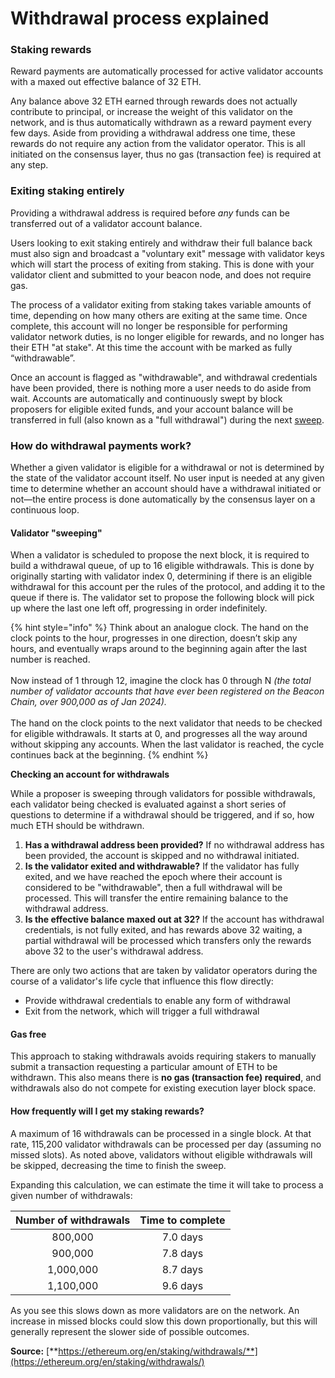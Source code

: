 # Withdrawal process explained

### Staking rewards <a href="#staking-rewards" id="staking-rewards"></a>

Reward payments are automatically processed for active validator accounts with a maxed out effective balance of 32 ETH.

Any balance above 32 ETH earned through rewards does not actually contribute to principal, or increase the weight of this validator on the network, and is thus automatically withdrawn as a reward payment every few days. Aside from providing a withdrawal address one time, these rewards do not require any action from the validator operator. This is all initiated on the consensus layer, thus no gas (transaction fee) is required at any step.

### Exiting staking entirely <a href="#exiting-staking-entirely" id="exiting-staking-entirely"></a>

Providing a withdrawal address is required before _any_ funds can be transferred out of a validator account balance.

Users looking to exit staking entirely and withdraw their full balance back must also sign and broadcast a "voluntary exit" message with validator keys which will start the process of exiting from staking. This is done with your validator client and submitted to your beacon node, and does not require gas.

The process of a validator exiting from staking takes variable amounts of time, depending on how many others are exiting at the same time. Once complete, this account will no longer be responsible for performing validator network duties, is no longer eligible for rewards, and no longer has their ETH "at stake". At this time the account with be marked as fully “withdrawable”.

Once an account is flagged as "withdrawable", and withdrawal credentials have been provided, there is nothing more a user needs to do aside from wait. Accounts are automatically and continuously swept by block proposers for eligible exited funds, and your account balance will be transferred in full (also known as a "full withdrawal") during the next [sweep](https://ethereum.org/en/staking/withdrawals/#validator-sweeping).

### How do withdrawal payments work? <a href="#how-do-withdrawals-work" id="how-do-withdrawals-work"></a>

Whether a given validator is eligible for a withdrawal or not is determined by the state of the validator account itself. No user input is needed at any given time to determine whether an account should have a withdrawal initiated or not—the entire process is done automatically by the consensus layer on a continuous loop.

#### Validator "sweeping" <a href="#validator-sweeping" id="validator-sweeping"></a>

When a validator is scheduled to propose the next block, it is required to build a withdrawal queue, of up to 16 eligible withdrawals. This is done by originally starting with validator index 0, determining if there is an eligible withdrawal for this account per the rules of the protocol, and adding it to the queue if there is. The validator set to propose the following block will pick up where the last one left off, progressing in order indefinitely.

{% hint style="info" %}
Think about an analogue clock. The hand on the clock points to the hour, progresses in one direction, doesn’t skip any hours, and eventually wraps around to the beginning again after the last number is reached.\
\
Now instead of 1 through 12, imagine the clock has 0 through N _(the total number of validator accounts that have ever been registered on the Beacon Chain, over 900,000 as of Jan 2024)._\
\
The hand on the clock points to the next validator that needs to be checked for eligible withdrawals. It starts at 0, and progresses all the way around without skipping any accounts. When the last validator is reached, the cycle continues back at the beginning.
{% endhint %}

**Checking an account for withdrawals**

While a proposer is sweeping through validators for possible withdrawals, each validator being checked is evaluated against a short series of questions to determine if a withdrawal should be triggered, and if so, how much ETH should be withdrawn.

1. **Has a withdrawal address been provided?** If no withdrawal address has been provided, the account is skipped and no withdrawal initiated.
2. **Is the validator exited and withdrawable?** If the validator has fully exited, and we have reached the epoch where their account is considered to be "withdrawable", then a full withdrawal will be processed. This will transfer the entire remaining balance to the withdrawal address.
3. **Is the effective balance maxed out at 32?** If the account has withdrawal credentials, is not fully exited, and has rewards above 32 waiting, a partial withdrawal will be processed which transfers only the rewards above 32 to the user's withdrawal address.

There are only two actions that are taken by validator operators during the course of a validator's life cycle that influence this flow directly:

* Provide withdrawal credentials to enable any form of withdrawal
* Exit from the network, which will trigger a full withdrawal

#### Gas free <a href="#gas-free" id="gas-free"></a>

This approach to staking withdrawals avoids requiring stakers to manually submit a transaction requesting a particular amount of ETH to be withdrawn. This also means there is **no gas (transaction fee) required**, and withdrawals also do not compete for existing execution layer block space.

#### How frequently will I get my staking rewards? <a href="#how-soon" id="how-soon"></a>

A maximum of 16 withdrawals can be processed in a single block. At that rate, 115,200 validator withdrawals can be processed per day (assuming no missed slots). As noted above, validators without eligible withdrawals will be skipped, decreasing the time to finish the sweep.

Expanding this calculation, we can estimate the time it will take to process a given number of withdrawals:

| Number of withdrawals | Time to complete |
| :-------------------: | :--------------: |
|        800,000        |     7.0 days     |
|        900,000        |     7.8 days     |
|       1,000,000       |     8.7 days     |
|       1,100,000       |     9.6 days     |

As you see this slows down as more validators are on the network. An increase in missed blocks could slow this down proportionally, but this will generally represent the slower side of possible outcomes.

**Source:** [**https://ethereum.org/en/staking/withdrawals/**](https://ethereum.org/en/staking/withdrawals/)
